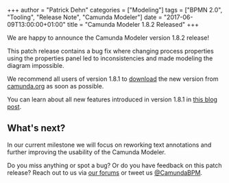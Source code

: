 +++
author = "Patrick Dehn"
categories = ["Modeling"]
tags = ["BPMN 2.0", "Tooling", "Release Note", "Camunda Modeler"]
date = "2017-06-09T13:00:00+01:00"
title = "Camunda Modeler 1.8.2 Released"
+++

We are happy to announce the Camunda Modeler version 1.8.2 release!

This patch release contains a bug fix where changing process properties using the properties panel led to inconsistencies and made modeling the diagram impossible.

We recommend all users of version 1.8.1 to [download](https://camunda.org/bpmn/tool/) the new version from [camunda.org](https://camunda.org/bpmn/tool/) as soon as possible.

You can learn about all new features introduced in version 1.8.1 in [this blog post](http://blog.camunda.org/post/2017/06/camunda-modeler-0181-released/).


## What's next?

In our current milestone we will focus on reworking text annotations and further improving the usability of the Camunda Modeler.

Do you miss anything or spot a bug? Or do you have feedback on this patch release? Reach out to us via [our forums](https://forum.camunda.org/c/modeler) or tweet us [@CamundaBPM](https://twitter.com/CamundaBPM).
